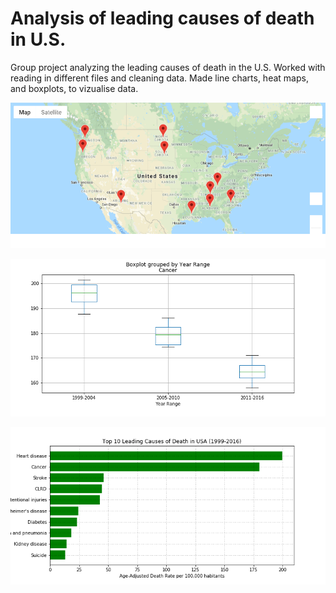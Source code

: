 # Analysis of leading causes of death in U.S.
Group project analyzing the leading causes of death in the U.S.
Worked with reading in different files and cleaning data. 
Made line charts, heat maps, and boxplots, to vizualise data.

![map](alzheimer%20map.png)

![boxplot](Bplot%20Cancer%20Year%20range.png)

![leading](Leading%20Causes%20of%20Death%20USA.png)
